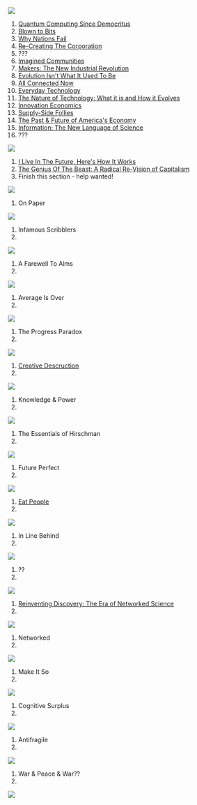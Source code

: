 ![](http://media.tumblr.com/e6548d2e23cb2cfd6bf08fd69a1e3d01/tumblr_inline_ncs83ci7GA1qh1ufq.jpg)

1. [Quantum Computing Since Democritus](http://www.amazon.com/Quantum-Computing-since-Democritus-Aaronson/dp/0521199565)
2. [Blown to Bits](http://www.amazon.com/Blown-Bits-Liberty-Happiness-Explosion/dp/0137135599)
3. [Why Nations Fail](http://www.amazon.com/Why-Nations-Fail-Origins-Prosperity/dp/0307719219)
4. [Re-Creating The Corporation](http://www.amazon.com/Re-Creating-Corporation-Design-Organizations-Century/dp/0195123875)
5. ???
6. [Imagined Communities](http://www.amazon.com/Imagined-Communities-Reflections-Nationalism-Revised/dp/1844670864)
7. [Makers: The New Industrial Revolution](http://www.amazon.com/Makers-The-New-Industrial-Revolution/dp/0307720950)
8. [Evolution Isn't What It Used To Be](http://www.amazon.com/Evolution-Isnt-What-Used-Augmented/dp/0716729989)
9. [All Connected Now](http://www.amazon.com/All-Connected-Now-Global-Civilization/dp/081334154X)
10. [Everyday Technology](http://www.amazon.com/Everyday-Technology-Machines-Modernity-science-culture-ebook/dp/B00D4M899U)
11. [The Nature of Technology: What it is and How it Evolves](http://www.amazon.com/Nature-Technology-What-How-Evolves-ebook/dp/B002ISDCKW)
12. [Innovation Economics](http://www.amazon.com/Innovation-Economics-Robert-D-Atkinson-ebook/dp/B008X8L06O)
13. [Supply-Side Follies](http://www.amazon.com/Supply-Side-Follies-Conservative-Economics-Innovation-ebook/dp/B00BZE493O)
14. [The Past & Future of America's Economy](http://www.amazon.com/Past-Future-Americas-Economy-Innovation/dp/1845425766)
15. [Information: The New Language of Science](http://www.amazon.com/Information-Hans-Christian-von-Baeyer/dp/0674018575)
16. ???

![](http://media.tumblr.com/95a348fda00cb7b0820498aeed04e46f/tumblr_inline_ncs83luy031qh1ufq.jpg)

1. [I Live In The Future, Here's How It Works](http://www.amazon.com/Live-Future-Heres-How-Works/dp/0307591123)
2. [The Genius Of The Beast: A Radical Re-Vision of Capitalism](http://www.amazon.com/The-Genius-Beast-Re-Vision-Capitalism-ebook/dp/B00C4B2GB4)
3. Finish this section - help wanted!

![](http://media.tumblr.com/5643fc6ee40c7a3629e1b29ca74215a7/tumblr_inline_ncs83guis31qh1ufq.jpg)

1. On Paper

![](http://media.tumblr.com/4c901022ff1fbe42bf548cd012c72076/tumblr_inline_ncs83skynW1qh1ufq.jpg)

1. Infamous Scribblers
2. 

![](http://media.tumblr.com/e0c00fcc9d53ad4f138ba9d4672367bb/tumblr_inline_ncs83uMpgh1qh1ufq.jpg)

1. A Farewell To Alms
2. 

![](http://media.tumblr.com/bf801b2010faf06e3fa6ade462e0a815/tumblr_inline_ncs83x5cvl1qh1ufq.jpg)

1. Average Is Over
2. 

![](http://media.tumblr.com/3477758fff0bde222117aa6bb1d94837/tumblr_inline_ncs842ADiF1qh1ufq.jpg)

1. The Progress Paradox
2. 

![](http://media.tumblr.com/272c5d4615ede37c55df755f5771da95/tumblr_inline_ncs847O9B01qh1ufq.jpg)

1. [Creative Descruction](http://www.amazon.com/Creative-Destruction-Underperform-Market-And-Successfully/dp/038550134X)
2. 

![](http://media.tumblr.com/e8878e24373eccded5dbd2d27f4642d9/tumblr_inline_ncs8481l4A1qh1ufq.jpg)

1. Knowledge & Power
2. 

![](http://media.tumblr.com/3bd29262a055217353a102fc0309c186/tumblr_inline_ncs84aryWd1qh1ufq.jpg)

1. The Essentials of Hirschman
2. 

![](http://media.tumblr.com/8e677cbfc31ce3448198ef58f1082d41/tumblr_inline_ncs84dWAju1qh1ufq.jpg)

1. Future Perfect
2. 

![](http://media.tumblr.com/104dc33ba3dca256db331e63122bd82e/tumblr_inline_ncs84j1pja1qh1ufq.jpg)

1. [Eat People](http://www.amazon.com/Eat-People-Unapologetic-Game-Changing-Entrepreneurs/dp/1591845424)
2. 

![](http://media.tumblr.com/69b31fbe28ed42a44801c123abf0cada/tumblr_inline_ncs84lZYtY1qh1ufq.jpg)

1. In Line Behind
2. 

![](http://media.tumblr.com/6052831efc979f706b7b48ec3326193a/tumblr_inline_ncs84orC0F1qh1ufq.jpg)

1. ??
2. 

![](http://media.tumblr.com/b69004c09dab81e479f2b6de6af560ab/tumblr_inline_ncs84r5zJq1qh1ufq.jpg)

1. [Reinventing Discovery: The Era of Networked Science](http://www.amazon.com/Reinventing-Discovery-The-Networked-Science/dp/0691148902)
2. 

![](http://media.tumblr.com/613961a787a64907f0e5126ef9170cbf/tumblr_inline_ncs84tLnzz1qh1ufq.jpg)

1. Networked
2. 

![](http://media.tumblr.com/447fac62ea9aa922cbbf4853b3ad6bf3/tumblr_inline_ncs84vNxJ41qh1ufq.jpg)

1. Make It So
2. 

![](http://media.tumblr.com/8b741b7056a073d59b667bb1a9a5051f/tumblr_inline_ncs84yFsjf1qh1ufq.jpg)

1. Cognitive Surplus
2. 

![](http://media.tumblr.com/2dc87a30fc3df7ce92e47d3b995dd99a/tumblr_inline_ncs850mu951qh1ufq.jpg)

1. Antifragile
2. 

![](http://media.tumblr.com/be835dac16f36084d4c28210709c3c7b/tumblr_inline_ncs853P4BV1qh1ufq.jpg)

1. War & Peace & War??
2. 

![](http://media.tumblr.com/20cc2c20eca793199e888f6ed1acb8f8/tumblr_inline_ncs855fExz1qh1ufq.jpg)
